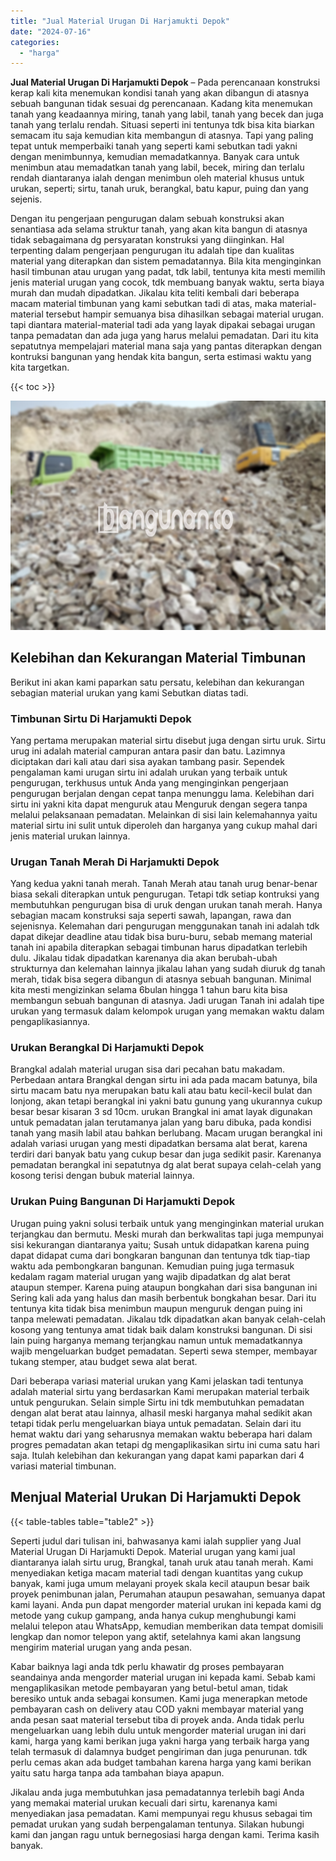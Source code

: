 ```yaml
---
title: "Jual Material Urugan Di Harjamukti Depok"
date: "2024-07-16"
categories: 
  - "harga"
---
```


**Jual Material Urugan Di Harjamukti Depok** – Pada perencanaan konstruksi kerap kali kita menemukan kondisi tanah yang akan dibangun di atasnya sebuah bangunan tidak sesuai dg perencanaan. Kadang kita menemukan tanah yang keadaannya miring, tanah yang labil, tanah yang becek dan juga tanah yang terlalu rendah. Situasi seperti ini tentunya tdk bisa kita biarkan semacam itu saja kemudian kita membangun di atasnya. Tapi yang paling tepat untuk memperbaiki tanah yang seperti kami sebutkan tadi yakni dengan menimbunnya, kemudian memadatkannya. Banyak cara untuk menimbun atau memadatkan tanah yang labil, becek, miring dan terlalu rendah diantaranya ialah dengan menimbun oleh material khusus untuk urukan, seperti; sirtu, tanah uruk, berangkal, batu kapur, puing dan yang sejenis.

Dengan itu pengerjaan pengurugan dalam sebuah konstruksi akan senantiasa ada selama struktur tanah, yang akan kita bangun di atasnya tidak sebagaimana dg persyaratan konstruksi yang diinginkan. Hal terpenting dalam pengerjaan pengurugan itu adalah tipe dan kualitas material yang diterapkan dan sistem pemadatannya. Bila kita menginginkan hasil timbunan atau urugan yang padat, tdk labil, tentunya kita mesti memilih jenis material urugan yang cocok, tdk membuang banyak waktu, serta biaya murah dan mudah dipadatkan. Jikalau kita teliti kembali dari beberapa macam material timbunan yang kami sebutkan tadi di atas, maka material-material tersebut hampir semuanya bisa dihasilkan sebagai material urugan. tapi diantara material-material tadi ada yang layak dipakai sebagai urugan tanpa pemadatan dan ada juga yang harus melalui pemadatan. Dari itu kita sepatutnya mempelajari material mana saja yang pantas diterapkan dengan kontruksi bangunan yang hendak kita bangun, serta estimasi waktu yang kita targetkan.

{{< toc >}}

![Jual Material Urugan Di Harjamukti Depok](/images/jual-urugan-34.png)

## Kelebihan dan Kekurangan Material Timbunan

Berikut ini akan kami paparkan satu persatu, kelebihan dan kekurangan sebagian material urukan yang kami Sebutkan diatas tadi.

### Timbunan Sirtu Di Harjamukti Depok

Yang pertama merupakan material sirtu disebut juga dengan sirtu uruk. Sirtu urug ini adalah material campuran antara pasir dan batu. Lazimnya diciptakan dari kali atau dari sisa ayakan tambang pasir. Sependek pengalaman kami urugan sirtu ini adalah urukan yang terbaik untuk pengurugan, terkhusus untuk Anda yang menginginkan pengerjaan pengurugan berjalan dengan cepat tanpa menunggu lama. Kelebihan dari sirtu ini yakni kita dapat menguruk atau Menguruk dengan segera tanpa melalui pelaksanaan pemadatan. Melainkan di sisi lain kelemahannya yaitu material sirtu ini sulit untuk diperoleh dan harganya yang cukup mahal dari jenis material urukan lainnya.

### Urugan Tanah Merah Di Harjamukti Depok

Yang kedua yakni tanah merah. Tanah Merah atau tanah urug benar-benar biasa sekali diterapkan untuk pengurugan. Tetapi tdk setiap kontruksi yang membutuhkan pengurugan bisa di uruk dengan urukan tanah merah. Hanya sebagian macam konstruksi saja seperti sawah, lapangan, rawa dan sejenisnya. Kelemahan dari pengurugan menggunakan tanah ini adalah tdk dapat dikejar deadline atau tidak bisa buru-buru, sebab memang material tanah ini apabila diterapkan sebagai timbunan harus dipadatkan terlebih dulu. Jikalau tidak dipadatkan karenanya dia akan berubah-ubah strukturnya dan kelemahan lainnya jikalau lahan yang sudah diuruk dg tanah merah, tidak bisa segera dibangun di atasnya sebuah bangunan. Minimal kita mesti mengizinkan selama 6bulan hingga 1 tahun baru kita bisa membangun sebuah bangunan di atasnya. Jadi urugan Tanah ini adalah tipe urukan yang termasuk dalam kelompok urugan yang memakan waktu dalam pengaplikasiannya.

### Urukan Berangkal Di Harjamukti Depok

Brangkal adalah material urugan sisa dari pecahan batu makadam. Perbedaan antara Brangkal dengan sirtu ini ada pada macam batunya, bila sirtu macam batu nya merupakan batu kali atau batu kecil-kecil bulat dan lonjong, akan tetapi berangkal ini yakni batu gunung yang ukurannya cukup besar besar kisaran 3 sd 10cm. urukan Brangkal ini amat layak digunakan untuk pemadatan jalan terutamanya jalan yang baru dibuka, pada kondisi tanah yang masih labil atau bahkan berlubang. Macam urugan berangkal ini adalah variasi urugan yang mesti dipadatkan bersama alat berat, karena terdiri dari banyak batu yang cukup besar dan juga sedikit pasir. Karenanya pemadatan berangkal ini sepatutnya dg alat berat supaya celah-celah yang kosong terisi dengan bubuk material lainnya.

### Urukan Puing Bangunan Di Harjamukti Depok

Urugan puing yakni solusi terbaik untuk yang menginginkan material urukan terjangkau dan bermutu. Meski murah dan berkwalitas tapi juga mempunyai sisi kekurangan diantaranya yaitu; Susah untuk didapatkan karena puing dapat didapat cuma dari bongkaran bangunan dan tentunya tdk tiap-tiap waktu ada pembongkaran bangunan. Kemudian puing juga termasuk kedalam ragam material urugan yang wajib dipadatkan dg alat berat ataupun stemper. Karena puing ataupun bongkahan dari sisa bangunan ini Sering kali ada yang halus dan masih berbentuk bongkahan besar. Dari itu tentunya kita tidak bisa menimbun maupun menguruk dengan puing ini tanpa melewati pemadatan. Jikalau tdk dipadatkan akan banyak celah-celah kosong yang tentunya amat tidak baik dalam konstruksi bangunan. Di sisi lain puing harganya memang terjangkau namun untuk memadatkannya wajib mengeluarkan budget pemadatan. Seperti sewa stemper, membayar tukang stemper, atau budget sewa alat berat.

Dari beberapa variasi material urukan yang Kami jelaskan tadi tentunya adalah material sirtu yang berdasarkan Kami merupakan material terbaik untuk pengurukan. Selain simple Sirtu ini tdk membutuhkan pemadatan dengan alat berat atau lainnya, alhasil meski harganya mahal sedikit akan tetapi tidak perlu mengeluarkan biaya untuk pemadatan. Selain dari itu hemat waktu dari yang seharusnya memakan waktu beberapa hari dalam progres pemadatan akan tetapi dg mengaplikasikan sirtu ini cuma satu hari saja. Itulah kelebihan dan kekurangan yang dapat kami paparkan dari 4 variasi material timbunan.

## Menjual Material Urukan Di Harjamukti Depok

{{< table-tables table="table2" >}}

Seperti judul dari tulisan ini, bahwasanya kami ialah supplier yang Jual Material Urugan Di Harjamukti Depok. Material urugan yang kami jual diantaranya ialah sirtu urug, Brangkal, tanah uruk atau tanah merah. Kami menyediakan ketiga macam material tadi dengan kuantitas yang cukup banyak, kami juga umum melayani proyek skala kecil ataupun besar baik proyek penimbunan jalan, Perumahan ataupun pesawahan, semuanya dapat kami layani. Anda pun dapat mengorder material urukan ini kepada kami dg metode yang cukup gampang, anda hanya cukup menghubungi kami melalui telepon atau WhatsApp, kemudian memberikan data tempat domisili lengkap dan nomor telepon yang aktif, setelahnya kami akan langsung mengirim material urugan yang anda pesan.

Kabar baiknya lagi anda tdk perlu khawatir dg proses pembayaran seandainya anda mengorder material urugan ini kepada kami. Sebab kami mengaplikasikan metode pembayaran yang betul-betul aman, tidak beresiko untuk anda sebagai konsumen. Kami juga menerapkan metode pembayaran cash on delivery atau COD yakni membayar material yang anda pesan saat material tersebut tiba di proyek anda. Anda tidak perlu mengeluarkan uang lebih dulu untuk mengorder material urugan ini dari kami, harga yang kami berikan juga yakni harga yang terbaik harga yang telah termasuk di dalamnya budget pengiriman dan juga penurunan. tdk perlu cemas akan ada budget tambahan karena harga yang kami berikan yaitu satu harga tanpa ada tambahan biaya apapun.

Jikalau anda juga membutuhkan jasa pemadatannya terlebih bagi Anda yang memakai material urukan kecuali dari sirtu, karenanya kami menyediakan jasa pemadatan. Kami mempunyai regu khusus sebagai tim pemadat urukan yang sudah berpengalaman tentunya. Silakan hubungi kami dan jangan ragu untuk bernegosiasi harga dengan kami. Terima kasih banyak.
